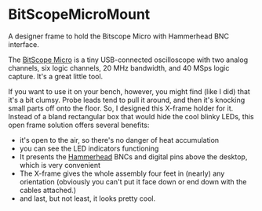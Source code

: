 # BitScopeMicroMount
 A designer frame to hold the Bitscope Micro with Hammerhead BNC interface.

The [BitScope Micro](https://www.bitscope.com/product/BS05/) is a tiny USB-connected oscilloscope with two analog channels, six logic channels, 20 MHz bandwidth, and 40 MSps logic capture.  It's a great little tool.

If you want to use it on your bench, however, you might find (like I did) that it's a bit clumsy.  Probe leads tend to pull it around, and then it's knocking small parts off onto the floor.  So, I designed this X-frame holder for it.  Instead of a bland rectangular box that would hide the cool blinky LEDs, this open frame solution offers several benefits:

- it's open to the air, so there's no danger of heat accumulation
- you can see the LED indicators functioning
- It presents the [Hammerhead](http://my.bitscope.com/store/?p=view&i=product+MP01A) BNCs and digital pins above the desktop, which is very convenient
- The X-frame gives the whole assembly four feet in (nearly) any orientation (obviously you can't put it face down or end down with the cables attached.)
- and last, but not least, it looks pretty cool.
